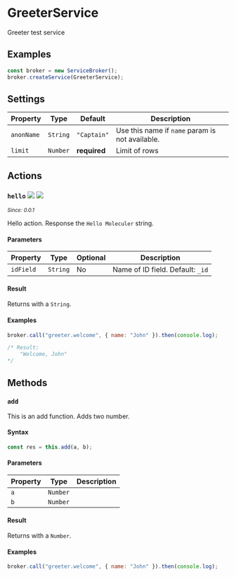 # GreeterService
Greeter test service

## Examples
```js
const broker = new ServiceBroker();
broker.createService(GreeterService);
```

## Settings

| Property | Type | Default | Description |
| -------- | ---- | -------- | ----------- |
| `anonName` | `String` | `"Captain"` | Use this name if `name` param is not available. |
| `limit` | `Number` | **required** | Limit of rows |


## Actions

### `hello` ![](https://img.shields.io/badge/cache-true-orange.svg) ![](https://img.shields.io/badge/status-deprecated-red.svg)
_<sup>Since: 0.0.1</sup>_

Hello action. Response the `Hello Moleculer` string.

#### Parameters
| Property | Type | Optional | Description |
| -------- | ---- | -------- | ----------- |
| `idField` | `String` | No | Name of ID field. Default: `_id` |

#### Result
Returns with a `String`.

#### Examples
```js
broker.call("greeter.welcome", { name: "John" }).then(console.log);

/* Result:
	"Welcome, John"
*/
```

## Methods

### `add`
This is an add function. Adds two number.

#### Syntax
```js
const res = this.add(a, b);
```

#### Parameters
| Property | Type | Description |
| -------- | ---- | ----------- |
| `a` | `Number` |  |
| `b` | `Number` |  |

#### Result
Returns with a `Number`.

#### Examples
```js
broker.call("greeter.welcome", { name: "John" }).then(console.log);
```
